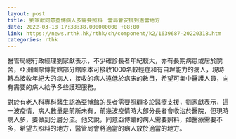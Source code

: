 ```yaml
---
layout: post
title: 劉家獻同意亞博病人多需要照料　當局會安排到適當地方
date: 2022-03-18 17:38:38.000000000 +08:00
link: https://news.rthk.hk/rthk/ch/component/k2/1639687-20220318.htm
categories: rthk
---
```


醫管局總行政經理劉家獻表示，不少確診長者年紀較大，亦有長期病患或居於院舍，亞洲國際博覽館部分館原本可接收1000名較輕症和有自理能力的病人，現時轉為接收年紀大的病人，接收的病人遠低於病床的數目，希望可集中醫護人員，向有需要的病人給予多些護理服務。

對於有老人科專科醫生認為亞博館的長者需要照顧多於醫療支援，劉家獻表示，這一波疫情，病人數量是前所未有，前幾波疫情時大部分長者會收治於醫院，但現時病人多，要做到分層分流。他又說，同意亞博館的病人需要照料，如醫療需要不多，希望去照料的地方，醫管局會將適當的病人放於適當的地方。
